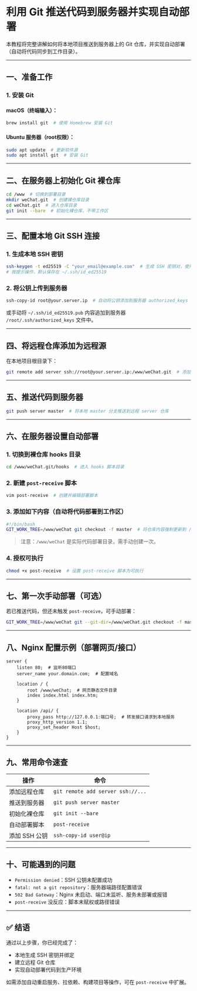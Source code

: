 # 利用 Git 推送代码到服务器并实现自动部署

本教程将完整讲解如何将本地项目推送到服务器上的 Git 仓库，并实现自动部署（自动将代码同步到工作目录）。

---

## 一、准备工作

### 1. 安装 Git

#### macOS（终端输入）：

```bash
brew install git  # 使用 Homebrew 安装 Git
```

#### Ubuntu 服务器（root权限）：

```bash
sudo apt update  # 更新软件源
sudo apt install git  # 安装 Git
```

---

## 二、在服务器上初始化 Git 裸仓库

```bash
cd /www  # 切换到部署目录
mkdir weChat.git  # 创建裸仓库目录
cd weChat.git  # 进入仓库目录
git init --bare  # 初始化裸仓库，不带工作区
```

---

## 三、配置本地 Git SSH 连接

### 1. 生成本地 SSH 密钥

```bash
ssh-keygen -t ed25519 -C "your_email@example.com"  # 生成 SSH 密钥对，使用 ed25519 算法
# 按提示操作，默认保存在 ~/.ssh/id_ed25519
```

### 2. 将公钥上传到服务器

```bash
ssh-copy-id root@your.server.ip  # 自动将公钥添加到服务器 authorized_keys 中
```

或手动将 `~/.ssh/id_ed25519.pub` 内容追加到服务器 `/root/.ssh/authorized_keys` 文件中。

---

## 四、将远程仓库添加为远程源

在本地项目根目录下：

```bash
git remote add server ssh://root@your.server.ip:/www/weChat.git  # 添加远程服务器为名为 server 的远程仓库
```

---

## 五、推送代码到服务器

```bash
git push server master  # 将本地 master 分支推送到远程 server 仓库
```

---

## 六、在服务器设置自动部署

### 1. 切换到裸仓库 hooks 目录

```bash
cd /www/weChat.git/hooks  # 进入 hooks 脚本目录
```

### 2. 新建 `post-receive` 脚本

```bash
vim post-receive  # 创建并编辑部署脚本
```

### 3. 添加如下内容（自动将代码部署到工作区）

```bash
#!/bin/bash
GIT_WORK_TREE=/www/weChat git checkout -f master  # 将仓库内容强制更新到 /www/weChat
```

> 注意：`/www/weChat` 是实际代码部署目录，需手动创建一次。

### 4. 授权可执行

```bash
chmod +x post-receive  # 设置 post-receive 脚本为可执行
```

---

## 七、第一次手动部署（可选）

若已推送代码，但还未触发 `post-receive`，可手动部署：

```bash
GIT_WORK_TREE=/www/weChat git --git-dir=/www/weChat.git checkout -f master  # 手动将代码部署到工作目录
```

---

## 八、Nginx 配置示例（部署网页/接口）

```nginx
server {
    listen 80;  # 监听80端口
    server_name your.domain.com;  # 配置域名

    location / {
        root /www/weChat;  # 网页静态文件目录
        index index.html index.htm;
    }

    location /api/ {
        proxy_pass http://127.0.0.1:端口号;  # 转发接口请求到本地服务
        proxy_http_version 1.1;
        proxy_set_header Host $host;
    }
}
```

---

## 九、常用命令速查

| 操作          | 命令                              |
| ------------- | --------------------------------- |
| 添加远程仓库  | `git remote add server ssh://...` |
| 推送到服务器  | `git push server master`          |
| 初始化裸仓库  | `git init --bare`                 |
| 自动部署脚本  | `post-receive`                    |
| 添加 SSH 公钥 | `ssh-copy-id user@ip`             |

---

## 十、可能遇到的问题

- `Permission denied`：SSH 公钥未配置成功
- `fatal: not a git repository`：服务器端路径配置错误
- `502 Bad Gateway`：Nginx 未启动、端口未监听、服务未部署或报错
- `post-receive` 没反应：脚本未赋权或路径错误

---

## ✅ 结语

通过以上步骤，你已经完成了：

- 本地生成 SSH 密钥并绑定
- 建立远程 Git 仓库
- 实现自动部署代码到生产环境

如需添加自动重启服务、拉依赖、构建项目等操作，可在 `post-receive` 中扩展。